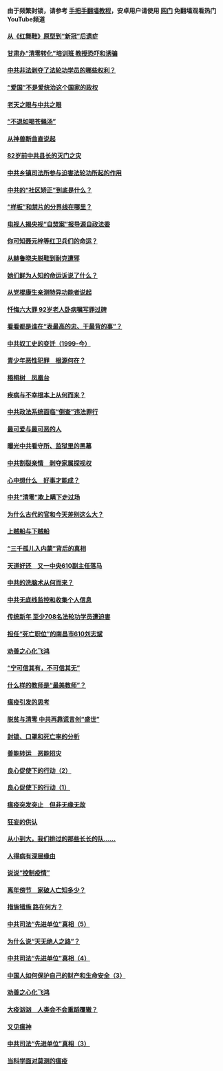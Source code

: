 #### 由于频繁封锁，请参考 [手把手翻墙教程](https://github.com/gfw-breaker/guides/wiki/)，安卓用户请使用 [网门](https://github.com/gfw-breaker/nogfw/blob/master/dl.md?t=04220300) 免翻墙观看热门YouTube频道 

#### [从《红舞鞋》原型到“新冠”后遗症](../pages/19/423509.md?t=04220300) 

#### [甘肃办“清零转化”培训班 教授恐吓和诱骗](../pages/19/423498.md?t=04220300) 

#### [中共非法剥夺了法轮功学员的哪些权利？](../pages/19/423392.md?t=04220300) 

#### [“爱国”不是爱统治这个国家的政权](../pages/19/423029.md?t=04220300) 

#### [老天之眼与中共之眼](../pages/19/423378.md?t=04220300) 

#### [“不退如喝苍蝇汤”](../pages/19/423287.md?t=04220300) 

#### [从神兽断曲直说起](../pages/19/423201.md?t=04220300) 

#### [82岁前中共县长的灭门之灾](../pages/19/423055.md?t=04220300) 

#### [中共乡镇司法所参与迫害法轮功所起的作用](../pages/19/423064.md?t=04220300) 

#### [中共的“社区矫正”到底是什么？](../pages/19/422870.md?t=04220300) 

#### [“样板”和禁片的分界线在哪里？](../pages/19/422704.md?t=04220300) 

#### [电视人揭央视“自焚案”报导源自政法委](../pages/19/422770.md?t=04220300) 

#### [你可知聂元梓等红卫兵们的命运？](../pages/19/422848.md?t=04220300) 

#### [从赫鲁晓夫脱鞋到耐克遭邪](../pages/19/422826.md?t=04220300) 

#### [她们鲜为人知的命运诉说了什么？](../pages/19/422754.md?t=04220300) 

#### [从党棍康生亲测特异功能者说起](../pages/19/422657.md?t=04220300) 

#### [忏悔六大罪 92岁老人卧病嘱写罪过碑](../pages/19/422750.md?t=04220300) 

#### [看看都是谁在“表最高的忠、干最背的事”？](../pages/19/422703.md?t=04220300) 

#### [中共奴工史的变迁（1999-今）](../pages/19/422656.md?t=04220300) 

#### [青少年恶性犯罪　根源何在？](../pages/19/422449.md?t=04220300) 

#### [梧桐树　凤凰台](../pages/19/422442.md?t=04220300) 

#### [疾病与不幸根本上从何而来？](../pages/19/422438.md?t=04220300) 

#### [中共政法系统面临“倒查”违法罪行](../pages/19/422497.md?t=04220300) 

#### [最可爱与最可恶的人](../pages/19/422448.md?t=04220300) 

#### [曝光中共看守所、监狱里的黑幕](../pages/19/422390.md?t=04220300) 

#### [中共割裂亲情　剥夺家属探视权](../pages/19/422364.md?t=04220300) 

#### [心中想什么　好事才能成？](../pages/19/422318.md?t=04220300) 

#### [中共“清零”欺上瞒下走过场](../pages/19/422306.md?t=04220300) 

#### [为什么古代的官和今天差别这么大？](../pages/19/422228.md?t=04220300) 

#### [上贼船与下贼船](../pages/19/422276.md?t=04220300) 

#### [“三千孤儿入内蒙”背后的真相](../pages/19/422229.md?t=04220300) 

#### [天道好还　又一中央610副主任落马](../pages/19/422155.md?t=04220300) 

#### [中共的洗脑术从何而来？](../pages/19/422154.md?t=04220300) 

#### [中共无底线监控和收集个人信息](../pages/19/422039.md?t=04220300) 

#### [传统新年 至少708名法轮功学员遭迫害](../pages/19/421946.md?t=04220300) 

#### [担任“死亡职位”的南昌市610刘志斌](../pages/19/421957.md?t=04220300) 

#### [劝善之心化飞鸿](../pages/19/421164.md?t=04220300) 

#### [“宁可信其有，不可信其无”](../pages/19/421691.md?t=04220300) 

#### [什么样的教师是“最美教师”？](../pages/19/421755.md?t=04220300) 

#### [瘟疫引发的思考](../pages/19/421594.md?t=04220300) 

#### [脱贫与清零 中共再靠谎言创“盛世”](../pages/19/421590.md?t=04220300) 

#### [封锁、口罩和死亡率的分析](../pages/19/421495.md?t=04220300) 

#### [善能转运　恶能招灾](../pages/19/421334.md?t=04220300) 

#### [良心促使下的行动（2）](../pages/19/421361.md?t=04220300) 

#### [良心促使下的行动（1）](../pages/19/421302.md?t=04220300) 

#### [瘟疫突发突止　但非无缘无故](../pages/19/421281.md?t=04220300) 

#### [狂妄的供认](../pages/19/421199.md?t=04220300) 

#### [从小到大，我们排过的那些长长的队……](../pages/19/421243.md?t=04220300) 

#### [人得病有深层缘由](../pages/19/420864.md?t=04220300) 

#### [说说“控制疫情”](../pages/19/420831.md?t=04220300) 

#### [离年傍节　家破人亡知多少？](../pages/19/420563.md?t=04220300) 

#### [措施错施  路在何方？](../pages/19/420076.md?t=04220300) 

#### [中共司法“先进单位”真相（5）](../pages/19/419453.md?t=04220300) 

#### [为什么说“天无绝人之路”？](../pages/19/419618.md?t=04220300) 

#### [中共司法“先进单位”真相（4）](../pages/19/419452.md?t=04220300) 

#### [中国人如何保护自己的财产和生命安全（3）](../pages/19/419405.md?t=04220300) 

#### [劝善之心化飞鸿](../pages/19/418758.md?t=04220300) 

#### [大疫汹汹　人类会不会重蹈覆辙？](../pages/19/419691.md?t=04220300) 

#### [又见瘟神](../pages/19/419225.md?t=04220300) 

#### [中共司法“先进单位”真相（3）](../pages/19/419451.md?t=04220300) 

#### [当科学面对莫测的瘟疫](../pages/19/419625.md?t=04220300) 


